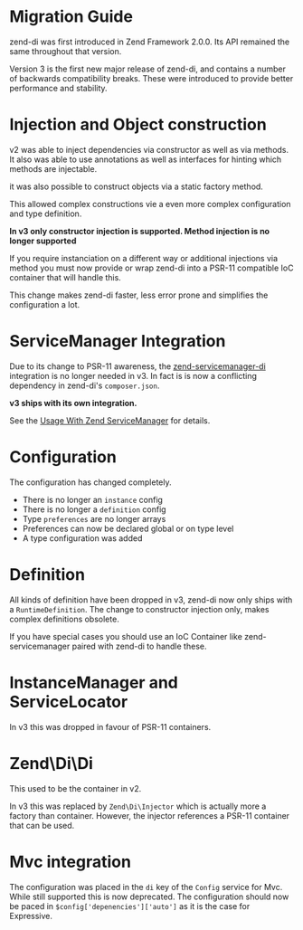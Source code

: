 # Migration Guide

zend-di was first introduced in Zend Framework 2.0.0. Its API remained the
same throughout that version.

Version 3 is the first new major release of zend-di, and contains a number of
backwards compatibility breaks. These were introduced to provide better performance
and stability.

# Injection and Object construction

v2 was able to inject dependencies via constructor as well as via
methods. It also was able to use annotations as well as
interfaces for hinting which methods are injectable.

it was also possible to construct objects via a static factory method.

This allowed complex constructions vie a even more complex configuration
and type definition.

__In v3 only constructor injection is supported. Method injection is no longer supported__

If you require instanciation on a different way or additional injections via method you must
now provide or wrap zend-di into a PSR-11 compatible IoC container that will handle this.

This change makes zend-di faster, less error prone and simplifies the configuration a lot.

# ServiceManager Integration

Due to its change to PSR-11 awareness, the [zend-servicemanager-di](https://docs.zendframework.com/zend-servicemanager-di/)
integration is no longer needed in v3. In fact is is now a conflicting dependency in
zend-di's `composer.json`.

__v3 ships with its own integration.__

See the [Usage With Zend ServiceManager](cookbook/use-with-servicemanager.md) for details.

# Configuration

The configuration has changed completely.

* There is no longer an `instance` config
* There is no longer a `definition` config
* Type `preferences` are no longer arrays
* Preferences can now be declared global or on type level
* A type configuration was added


# Definition

All kinds of definition have been dropped in v3, zend-di now only ships with a `RuntimeDefinition`.
The change to constructor injection only, makes complex definitions obsolete.

If you have special cases you should use an IoC Container like zend-servicemanager paired with zend-di
to handle these.

# InstanceManager and ServiceLocator

In v3 this was dropped in favour of PSR-11 containers.

# Zend\Di\Di

This used to be the container in v2.

In v3 this was replaced by `Zend\Di\Injector` which is actually more a factory than container.
However, the injector references a PSR-11 container that can be used.

# Mvc integration

The configuration was placed in the `di` key of the `Config` service for Mvc. While still supported
this is now deprecated. The configuration should now be paced in `$config['depenencies']['auto']`
as it is the case for Expressive.
